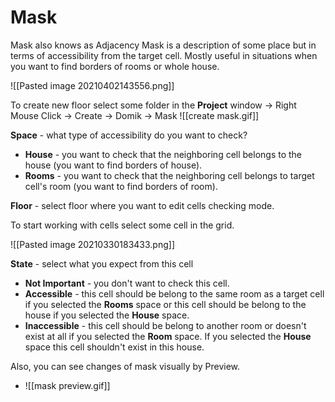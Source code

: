 # Mask

Mask also knows as Adjacency Mask is a description of some place but in terms of accessibility from the target cell. Mostly useful in situations when you want to find borders of rooms or whole house.

![[Pasted image 20210402143556.png]]

To create new floor select some folder in the **Project** window -> Right Mouse Click -> Create -> Domik -> Mask
![[create mask.gif]]


 **Space** - what type of accessibility do you want to check?
- **House** - you want to check that the neighboring cell belongs to the house (you want to find borders of house).
- **Rooms** - you want to check that the neighboring cell belongs to target cell's room (you want to find borders of room).

**Floor** -  select floor where you want to edit cells checking mode.
 
To start working with cells select some cell in the grid.

![[Pasted image 20210330183433.png]]

**State** - select what you expect from this cell
-	**Not Important** - you don't want to check this cell.
-	**Accessible** - this cell should be belong to the same room as a target cell if you selected the **Rooms** space or this cell should be belong to the house if you selected the **House** space.
-	**Inaccessible** - this cell should be belong to another room or doesn't exist at all if you selected the **Room** space. If you selected the **House** space this cell shouldn't exist in this house. 

Also, you can see changes of mask visually by Preview.

-	![[mask preview.gif]]